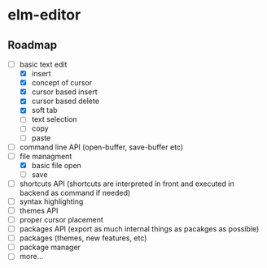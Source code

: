 # elm-editor

## Roadmap

* [ ] basic text edit
  * [x] insert 
  * [x] concept of cursor
  * [x] cursor based insert
  * [x] cursor based delete
  * [x] soft tab
  * [ ] text selection
  * [ ] copy
  * [ ] paste
* [ ] command line API (open-buffer, save-buffer etc)
* [ ] file managment
  * [x] basic file open
  * [ ] save
* [ ] shortcuts API (shortcuts are interpreted in front and executed in backend as command if needed)
* [ ] syntax highlighting
* [ ] themes API
* [ ] proper cursor placement
* [ ] packages API (export as much internal things as pacakges as possible)
* [ ] packages (themes, new features, etc)
* [ ] package manager
* [ ] more...
